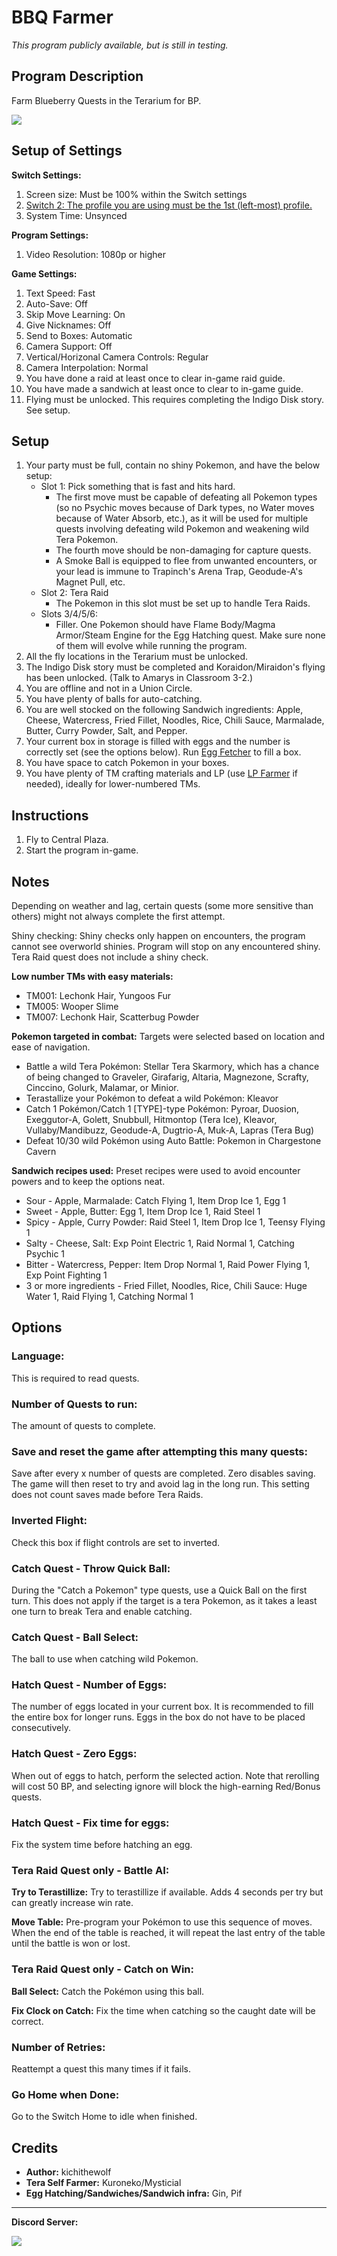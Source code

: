 # BBQ Farmer

*This program publicly available, but is still in testing.*

## Program Description

Farm Blueberry Quests in the Terarium for BP.

<img src="images/BBQSoloFarmer.png">

## Setup of Settings

**Switch Settings:**
1. Screen size: Must be 100% within the Switch settings
2. [Switch 2: The profile you are using must be the 1st (left-most) profile.](/Wiki/Programs/NintendoSwitch/Switch2Notes.md#resetting-a-game-moves-the-cursor-to-the-1st-user-profile)
3. System Time: Unsynced

**Program Settings:**
1. Video Resolution: 1080p or higher

**Game Settings:**
1. Text Speed: Fast
2. Auto-Save: Off
3. Skip Move Learning: On
4. Give Nicknames: Off
5. Send to Boxes: Automatic
6. Camera Support: Off
7. Vertical/Horizonal Camera Controls: Regular
8. Camera Interpolation: Normal
9. You have done a raid at least once to clear in-game raid guide.
10. You have made a sandwich at least once to clear to in-game guide.
11. Flying must be unlocked. This requires completing the Indigo Disk story. See setup.

## Setup

1. Your party must be full, contain no shiny Pokemon, and have the below setup:
	* Slot 1: Pick something that is fast and hits hard.
        * The first move must be capable of defeating all Pokemon types (so no Psychic moves because of Dark types, no Water moves because of Water Absorb, etc.), as it will be used for multiple quests involving defeating wild Pokemon and weakening wild Tera Pokemon.
        * The fourth move should be non-damaging for capture quests.
        * A Smoke Ball is equipped to flee from unwanted encounters, or your lead is immune to Trapinch's Arena Trap, Geodude-A's Magnet Pull, etc.
	* Slot 2: Tera Raid
        * The Pokemon in this slot must be set up to handle Tera Raids.
	* Slots 3/4/5/6:
        * Filler. One Pokemon should have Flame Body/Magma Armor/Steam Engine for the Egg Hatching quest. Make sure none of them will evolve while running the program.
2. All the fly locations in the Terarium must be unlocked.
3. The Indigo Disk story must be completed and Koraidon/Miraidon's flying has been unlocked. (Talk to Amarys in Classroom 3-2.)
4. You are offline and not in a Union Circle.
5. You have plenty of balls for auto-catching.
6. You are well stocked on the following Sandwich ingredients: Apple, Cheese, Watercress, Fried Fillet, Noodles, Rice, Chili Sauce, Marmalade, Butter, Curry Powder, Salt, and Pepper.
7. Your current box in storage is filled with eggs and the number is correctly set (see the options below). Run [Egg Fetcher](EggFetcher.md) to fill a box.
8. You have space to catch Pokemon in your boxes.
9. You have plenty of TM crafting materials and LP (use [LP Farmer](LPFarmer.md) if needed), ideally for lower-numbered TMs.

## Instructions

1. Fly to Central Plaza.
2. Start the program in-game.

## Notes

Depending on weather and lag, certain quests (some more sensitive than others) might not always complete the first attempt.

Shiny checking: Shiny checks only happen on encounters, the program cannot see overworld shinies. Program will stop on any encountered shiny. Tera Raid quest does not include a shiny check.

**Low number TMs with easy materials:**
* TM001: Lechonk Hair, Yungoos Fur
* TM005: Wooper Slime
* TM007: Lechonk Hair, Scatterbug Powder

**Pokemon targeted in combat:** Targets were selected based on location and ease of navigation.
* Battle a wild Tera Pokémon: Stellar Tera Skarmory, which has a chance of being changed to Graveler, Girafarig, Altaria, Magnezone, Scrafty, Cinccino, Golurk, Malamar, or Minior.
* Terastallize your Pokémon to defeat a wild Pokémon: Kleavor
* Catch 1 Pokémon/Catch 1 [TYPE]-type Pokémon: Pyroar, Duosion, Exeggutor-A, Golett, Snubbull, Hitmontop (Tera Ice), Kleavor, Vullaby/Mandibuzz, Geodude-A, Dugtrio-A, Muk-A, Lapras (Tera Bug)
* Defeat 10/30 wild Pokémon using Auto Battle: Pokemon in Chargestone Cavern

**Sandwich recipes used:** Preset recipes were used to avoid encounter powers and to keep the options neat.
* Sour - Apple, Marmalade: Catch Flying 1, Item Drop Ice 1, Egg 1
* Sweet - Apple, Butter: Egg 1, Item Drop Ice 1, Raid Steel 1
* Spicy - Apple, Curry Powder: Raid Steel 1, Item Drop Ice 1, Teensy Flying 1
* Salty - Cheese, Salt: Exp Point Electric 1, Raid Normal 1, Catching Psychic 1
* Bitter - Watercress, Pepper: Item Drop Normal 1, Raid Power Flying 1, Exp Point Fighting 1
* 3 or more ingredients - Fried Fillet, Noodles, Rice, Chili Sauce: Huge Water 1, Raid Flying 1, Catching Normal 1

## Options

### Language:

This is required to read quests.

### Number of Quests to run:

The amount of quests to complete.

### Save and reset the game after attempting this many quests:

Save after every x number of quests are completed. Zero disables saving. The game will then reset to try and avoid lag in the long run. This setting does not count saves made before Tera Raids.

### Inverted Flight:

Check this box if flight controls are set to inverted.

### Catch Quest - Throw Quick Ball:

During the "Catch a Pokemon" type quests, use a Quick Ball on the first turn. This does not apply if the target is a tera Pokemon, as it takes a least one turn to break Tera and enable catching.

### Catch Quest - Ball Select:

The ball to use when catching wild Pokemon.

### Hatch Quest - Number of Eggs:

The number of eggs located in your current box. It is recommended to fill the entire box for longer runs. Eggs in the box do not have to be placed consecutively.

### Hatch Quest - Zero Eggs:

When out of eggs to hatch, perform the selected action. Note that rerolling will cost 50 BP, and selecting ignore will block the high-earning Red/Bonus quests.

### Hatch Quest - Fix time for eggs:

Fix the system time before hatching an egg.

### Tera Raid Quest only - Battle AI:

**Try to Terastillize:** Try to terastillize if available. Adds 4 seconds per try but can greatly increase win rate.

**Move Table:** Pre-program your Pokémon to use this sequence of moves. When the end of the table is reached, it will repeat the last entry of the table until the battle is won or lost.

### Tera Raid Quest only - Catch on Win:

**Ball Select:** Catch the Pokémon using this ball.

**Fix Clock on Catch:** Fix the time when catching so the caught date will be correct.

### Number of Retries:

Reattempt a quest this many times if it fails.

### Go Home when Done:

Go to the Switch Home to idle when finished.

## Credits

- **Author:** kichithewolf
- **Tera Self Farmer:** Kuroneko/Mysticial
- **Egg Hatching/Sandwiches/Sandwich infra:** Gin, Pif


<hr>

**Discord Server:** 

[<img src="https://canary.discordapp.com/api/guilds/695809740428673034/widget.png?style=banner2">](https://discord.gg/cQ4gWxN)

